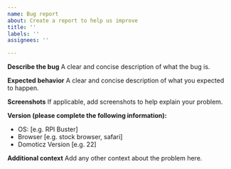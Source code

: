 ```yaml
---
name: Bug report
about: Create a report to help us improve
title: ''
labels: ''
assignees: ''

---
```


**Describe the bug**
A clear and concise description of what the bug is.

**Expected behavior**
A clear and concise description of what you expected to happen.

**Screenshots**
If applicable, add screenshots to help explain your problem.

**Version (please complete the following information):**
 - OS: [e.g. RPI Buster]
 - Browser [e.g. stock browser, safari]
 - Domoticz Version [e.g. 22]

**Additional context**
Add any other context about the problem here.
